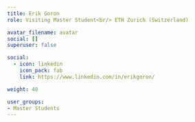 ```yaml
---
title: Erik Goron
role: Visiting Master Student<br/> ETH Zurich (Switzerland)

avatar_filename: avatar
social: []
superuser: false

social:
  - icon: linkedin
    icon_pack: fab
    link: https://www.linkedin.com/in/erikgoron/

weight: 40

user_groups:
- Master Students
---
```

